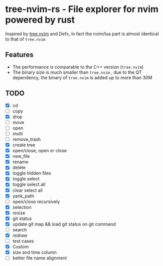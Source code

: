 # tree-nvim-rs - File explorer for nvim powered by rust

Inspired by [tree.nvim](https://github.com/zgpio/tree.nvim) and Defx, in fact the nvim/lua part is almost identical to that of `tree.nvim` 

## Features

* The performance is comparable to the C++ version (`tree.nvim`)
* The binary size is much smaller than `tree.nvim` , due to the QT dependency, the binary of `tree.nvim` is added up to more than 30M

## TODO

- [x] cd
- [ ] copy
- [x] drop
- [ ] move
- [ ] open
- [ ] multi
- [ ] remove_trash
- [x] create tree
- [x] open/close, open or close
- [x] new_file
- [x] rename
- [x] delete
- [x] toggle hidden files
- [x] toggle select
- [x] toggle select all
- [x] clear select all
- [x] yank_path
- [ ] open/close recursively
- [x] selection
- [x] resize
- [x] git status
- [x] update git map && load git status on git command
- [ ] search
- [x] redraw
- [ ] test cases
- [x] Custom
- [x] size and time column
- [ ] better file name alignment
